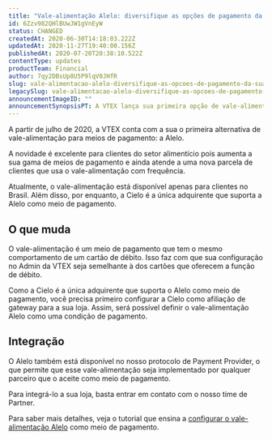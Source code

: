 ```yaml
---
title: "Vale-alimentação Alelo: diversifique as opções de pagamento da sua loja "
id: 6Zzv982QHlBUwJW1gVnEyW
status: CHANGED
createdAt: 2020-06-30T14:18:03.222Z
updatedAt: 2020-11-27T19:40:00.156Z
publishedAt: 2020-07-20T20:38:10.522Z
contentType: updates
productTeam: Financial
author: 7qy2DBsUp8U5P9lqV0JHfR
slug: vale-alimentacao-alelo-diversifique-as-opcoes-de-pagamento-da-sua-loja
legacySlug: vale-alimentacao-alelo-diversifique-as-opcoes-de-pagamento-da-sua-loja
announcementImageID: ""
announcementSynopsisPT: A VTEX lança sua primeira opção de vale-alimentação como meio de pagamento.
---
```


A partir de julho de 2020, a VTEX conta com a sua o primeira alternativa de vale-alimentação para meios de pagamento: a Alelo.

A novidade é excelente para clientes do setor alimentício pois aumenta a sua gama de meios de pagamento e ainda atende a uma nova parcela de clientes que usa o vale-alimentação com frequência.

Atualmente, o vale-alimentação está disponível apenas para clientes no Brasil. Além disso, por enquanto, a Cielo é a única adquirente que suporta a Alelo como meio de pagamento.

## O que muda 
O vale-alimentação é um meio de pagamento que tem o mesmo comportamento de um cartão de débito. Isso faz com que sua configuração no Admin da VTEX seja semelhante à dos cartões que oferecem a função de débito.

Como a Cielo é a única adquirente que suporta o Alelo como meio de pagamento, você precisa primeiro configurar a Cielo como afiliação de gateway para a sua loja. Assim, será possível definir o vale-alimentação Alelo como uma condição de pagamento.

## Integração

O Alelo também está disponível no nosso protocolo de Payment Provider, o que permite que esse vale-alimentação seja implementado por qualquer parceiro que o aceite como meio de pagamento.

Para integrá-lo a sua loja, basta entrar em contato com o nosso time de Partner.

Para saber mais detalhes, veja o tutorial que ensina a [configurar o vale-alimentação Alelo](https://help.vtex.com/pt/tutorial/configurar-meio-de-pagamento-alelo-para-cielo-v3--4fpnddmyMOAD6F5ixtdmY8 "configurar o vale-alimentação Alelo") como meio de pagamento. 
